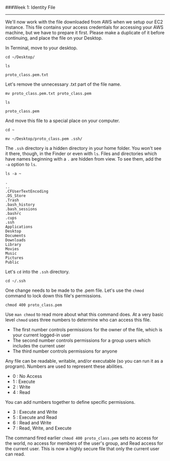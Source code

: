 ###Week 1: Identity File

-----

We'll now work with the file downloaded from AWS when we setup our EC2 instance. This file contains your access credentials for accessing your AWS machine, but we have to prepare it first. Please make a duplicate of it before continuing, and place the file on your Desktop.

In Terminal, move to your desktop.

`cd ~/Desktop/`

`ls`

`proto_class.pem.txt`

Let's remove the unnecessary .txt part of the file name.

`mv proto_class.pem.txt proto_class.pem`

`ls`

`proto_class.pem`

And move this file to a special place on your computer.

`cd ~`

`mv ~/Desktop/proto_class.pem .ssh/`

The `.ssh` directory is a hidden directory in your home folder. You won't see it there, though, in the Finder or even with `ls`. Files and directories which have names beginning with a `.` are hidden from view. To see them, add the `-a` option to `ls`.

`ls -a ~`

```
.			              			
..			            		
.CFUserTextEncoding	      		
.DS_Store		        			
.Trash						  
.bash_history					
.bash_sessions					
.bashrc					    
.cups										
.ssh			
Applications
Desktop
Documents
Downloads
Library
Movies
Music
Pictures
Public
```

Let's `cd` into the `.ssh` directory.

`cd ~/.ssh`

One change needs to be made to the .pem file. Let's use the `chmod` command to lock down this file's permissions.

`chmod 400 proto_class.pem`

Use `man chmod` to read more about what this command does. At a very basic level `chmod` uses three numbers to determine who can access this file. 

- The first number controls permissions for the owner of the file, which is your current logged-in user
- The second number controls permissions for a group users which includes the current user
- The third number controls permissions for anyone

Any file can be readable, writable, and/or executable (so you can run it as a program). Numbers are used to represent these abilities.

- 0 : No Access
- 1 : Execute 
- 2 : Write
- 4 : Read

You can add numbers together to define specific permissions.

- 3 : Execute and Write
- 5 : Execute and Read
- 6 : Read and Write
- 7 : Read, Write, and Execute


The command fired earlier `chmod 400 proto_class.pem` sets no access for the world, no access for members of the user's group, and Read access for the current user. This is now a highly secure file that only the current user can read.
